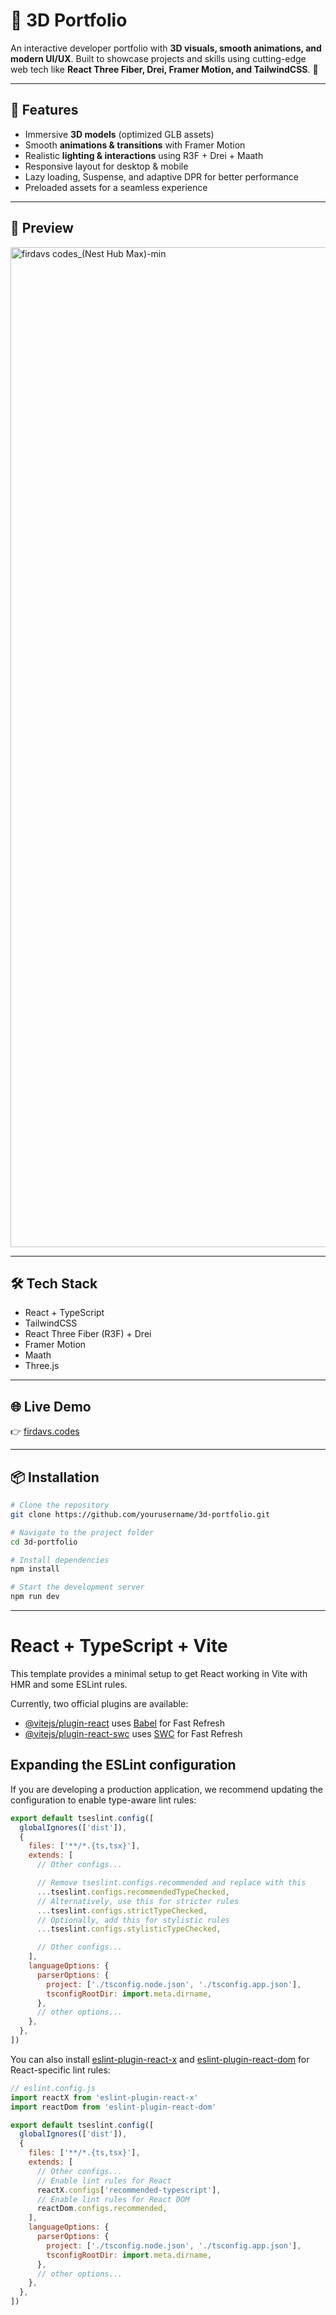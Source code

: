 # 🌌 3D Portfolio  

An interactive developer portfolio with **3D visuals, smooth animations, and modern UI/UX**. Built to showcase projects and skills using cutting-edge web tech like **React Three Fiber, Drei, Framer Motion, and TailwindCSS**. 🚀  

---

## 🚀 Features  
- Immersive **3D models** (optimized GLB assets)  
- Smooth **animations & transitions** with Framer Motion  
- Realistic **lighting & interactions** using R3F + Drei + Maath  
- Responsive layout for desktop & mobile  
- Lazy loading, Suspense, and adaptive DPR for better performance  
- Preloaded assets for a seamless experience  

---

## 📸 Preview  
<img width="2560" height="1600" alt="firdavs codes_(Nest Hub Max)-min" src="https://github.com/user-attachments/assets/bee2529b-9da8-4807-a7c6-287619453869" />
  

---

## 🛠️ Tech Stack  
- React + TypeScript  
- TailwindCSS  
- React Three Fiber (R3F) + Drei  
- Framer Motion  
- Maath  
- Three.js  

---

## 🌐 Live Demo  
👉 [firdavs.codes](https://firdavs.codes)  

---

## 📦 Installation  

```bash
# Clone the repository
git clone https://github.com/yourusername/3d-portfolio.git

# Navigate to the project folder
cd 3d-portfolio

# Install dependencies
npm install

# Start the development server
npm run dev
```
---


# React + TypeScript + Vite

This template provides a minimal setup to get React working in Vite with HMR and some ESLint rules.

Currently, two official plugins are available:

- [@vitejs/plugin-react](https://github.com/vitejs/vite-plugin-react/blob/main/packages/plugin-react) uses [Babel](https://babeljs.io/) for Fast Refresh
- [@vitejs/plugin-react-swc](https://github.com/vitejs/vite-plugin-react/blob/main/packages/plugin-react-swc) uses [SWC](https://swc.rs/) for Fast Refresh

## Expanding the ESLint configuration

If you are developing a production application, we recommend updating the configuration to enable type-aware lint rules:

```js
export default tseslint.config([
  globalIgnores(['dist']),
  {
    files: ['**/*.{ts,tsx}'],
    extends: [
      // Other configs...

      // Remove tseslint.configs.recommended and replace with this
      ...tseslint.configs.recommendedTypeChecked,
      // Alternatively, use this for stricter rules
      ...tseslint.configs.strictTypeChecked,
      // Optionally, add this for stylistic rules
      ...tseslint.configs.stylisticTypeChecked,

      // Other configs...
    ],
    languageOptions: {
      parserOptions: {
        project: ['./tsconfig.node.json', './tsconfig.app.json'],
        tsconfigRootDir: import.meta.dirname,
      },
      // other options...
    },
  },
])
```

You can also install [eslint-plugin-react-x](https://github.com/Rel1cx/eslint-react/tree/main/packages/plugins/eslint-plugin-react-x) and [eslint-plugin-react-dom](https://github.com/Rel1cx/eslint-react/tree/main/packages/plugins/eslint-plugin-react-dom) for React-specific lint rules:

```js
// eslint.config.js
import reactX from 'eslint-plugin-react-x'
import reactDom from 'eslint-plugin-react-dom'

export default tseslint.config([
  globalIgnores(['dist']),
  {
    files: ['**/*.{ts,tsx}'],
    extends: [
      // Other configs...
      // Enable lint rules for React
      reactX.configs['recommended-typescript'],
      // Enable lint rules for React DOM
      reactDom.configs.recommended,
    ],
    languageOptions: {
      parserOptions: {
        project: ['./tsconfig.node.json', './tsconfig.app.json'],
        tsconfigRootDir: import.meta.dirname,
      },
      // other options...
    },
  },
])
```
